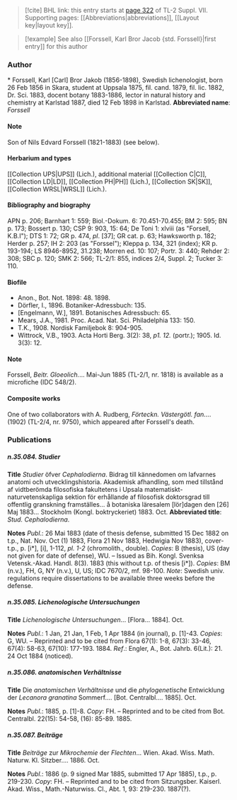> [!cite] BHL link: this entry starts at [page 322](https://www.biodiversitylibrary.org/page/33259826) of TL-2 Suppl. VII.
> Supporting pages: [[Abbreviations|abbreviations]], [[Layout key|layout key]].

> [!example] See also [[Forssell, Karl Bror Jacob {std. Forssell}|first entry]] for this author

### Author

\* Forssell, Karl \[Carl\] Bror Jakob (1856-1898), Swedish lichenologist, born 26 Feb 1856 in Skara, student at Uppsala 1875, fil. cand. 1879, fil. lic. 1882, Dr. Sci. 1883, docent botany 1883-1886, lector in natural history and chemistry at Karlstad 1887, died 12 Feb 1898 in Karlstad. 
**Abbreviated name**: *Forssell*

#### Note

Son of Nils Edvard Forssell (1821-1883) (see below).

#### Herbarium and types

[[Collection UPS|UPS]] (Lich.), additional material [[Collection C|C]], [[Collection LD|LD]], [[Collection PH|PH]] (Lich.), [[Collection SK|SK]], [[Collection WRSL|WRSL]] (Lich.).

#### Bibliography and biography

APN p. 206; Barnhart 1: 559; Biol.-Dokum. 6: 70.451-70.455; BM 2: 595; BN p. 173; Bossert p. 130; CSP 9: 903, 15: 64; De Toni 1: xlviii (as "Forsell, K.B.I"); DTS 1: 72; GR p. 474, *pl*. \[37\]; GR cat. p. 63; Hawksworth p. 182; Herder p. 257; IH 2: 203 (as "Forssel"); Kleppa p. 134, 321 (index); KR p. 193-194; LS 8946-8952, 31.238; Morren ed. 10: 107; Portr. 3: 440; Rehder 2: 308; SBC p. 120; SMK 2: 566; TL-2/1: 855, indices 2/4, Suppl. 2; Tucker 3: 110.

#### Biofile

- Anon., Bot. Not. 1898: 48. 1898.
- Dörfler, I., 1896. Botaniker-Adressbuch: 135.
- \[Engelmann, W.\], 1891. Botanisches Adressbuch: 65.
- Mears, J.A., 1981. Proc. Acad. Nat. Sci. Philadelphia 133: 150.
- T.K., 1908. Nordisk Familjebok 8: 904-905.
- Wittrock, V.B., 1903. Acta Horti Berg. 3(2): 38, *p1. 12.* (portr.); 1905. Id. 3(3): 12.

#### Note

Forssell, *Beitr. Gloeolich.*... Mai-Jun 1885 (TL-2/1, nr. 1818) is available as a microfiche (IDC 548/2).

#### Composite works

One of two collaborators with A. Rudberg, *Förteckn. Västergötl. fan.*... (1902) (TL-2/4, nr. 9750), which appeared after Forssell's death.

### Publications

##### n.35.084. Studier

**Title**
*Studier* öfver *Cephalodierna*. Bidrag till kännedomen om lafvarnes anatomi och utvecklingshistoria. Akademisk afhandling, som med tillstånd af vidtberömda filosofiska fakultetens i Upsala matematiskt-naturvetenskapliga sektion för erhållande af filosofisk doktorsgrad till offentlig granskning framställes... å botaniska läresalem \[lör\]dagen den \[26\] Maj 1883... Stockholm (Kongl. boktryckeriet) 1883. Oct.
**Abbreviated title**: *Stud. Cephalodierna*.

**Notes**
*Publ*.: 26 Mai 1883 (date of thesis defense, submitted 15 Dec 1882 on t.p., Nat. Nov. Oct (1) 1883, Flora 21 Nov 1883, Hedwigia Nov 1883), cover-t.p., p. \[i\*\], \[i\], 1-112, *pl. 1-2* (chromolith., double). *Copies*: B (thesis), US (day not given for date of defense), WU. – Issued as Bih. Kongl. Svenksa Vetensk.-Akad. Handl. 8(3). 1883 (this without t.p. of thesis \[i\*\]). *Copies*: BM (n.v.), FH, G, NY (n.v.), U, US; IDC 7670/2, mf. 98-100.
*Note*: Swedish univ. regulations require dissertations to be available three weeks before the defense.

##### n.35.085. Lichenologische Untersuchungen

**Title**
*Lichenologische Untersuchungen*... \[Flora... 1884\]. Oct.

**Notes**
*Publ*.: 1 Jan, 21 Jan, 1 Feb, 1 Apr 1884 (in journal), p. \[1\]-43. *Copies*: G, WU. – Reprinted and to be cited from Flora 67(1): 1-8, 67(3): 33-46, 67(4): 58-63, 67(10): 177-193. 1884.
*Ref*.: Engler, A., Bot. Jahrb. 6(Lit.): 21. 24 Oct 1884 (noticed).

##### n.35.086. anatomischen Verhältnisse

**Title**
Die *anatomischen Verhältnisse* und die *phylogenetische* Entwicklung der *Lecanora granatina* Sommerf.... \[Bot. Centralbl.... 1885\]. Oct.

**Notes**
*Publ*.: 1885, p. \[1\]-8. *Copy*: FH. – Reprinted and to be cited from Bot. Centralbl. 22(15): 54-58, (16): 85-89. 1885.

##### n.35.087. Beiträge

**Title**
*Beiträge* zur *Mikrochemie* der *Flechten*... Wien. Akad. Wiss. Math. Naturw. Kl. Sitzber.... 1886. Oct.

**Notes**
*Publ*.: 1886 (p. 9 signed Mar 1885, submitted 17 Apr 1885), t.p., p. 219-230. *Copy*: FH. – Reprinted and to be cited from Sitzungsber. Kaiserl. Akad. Wiss., Math.-Naturwiss. Cl., Abt. 1, 93: 219-230. 1887(?).

